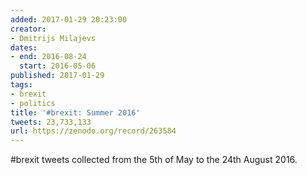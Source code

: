 ```yaml
---
added: 2017-01-29 20:23:00
creator:
- Dmitrijs Milajevs
dates:
- end: 2016-08-24
  start: 2016-05-06
published: 2017-01-29
tags:
- brexit
- politics
title: '#brexit: Summer 2016'
tweets: 23,733,133
url: https://zenodo.org/record/263584
---
```


#brexit tweets collected from the 5th of May to the 24th August 2016.
